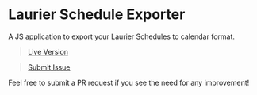 # Laurier Schedule Exporter
A JS application to export your Laurier Schedules to calendar format.

> [Live Version](https://dotjersh.github.io/lorisexporter/)

> [Submit Issue](https://github.com/dotjersh/lorisexporter/issues/new)

Feel free to submit a PR request if you see the need for any improvement!
